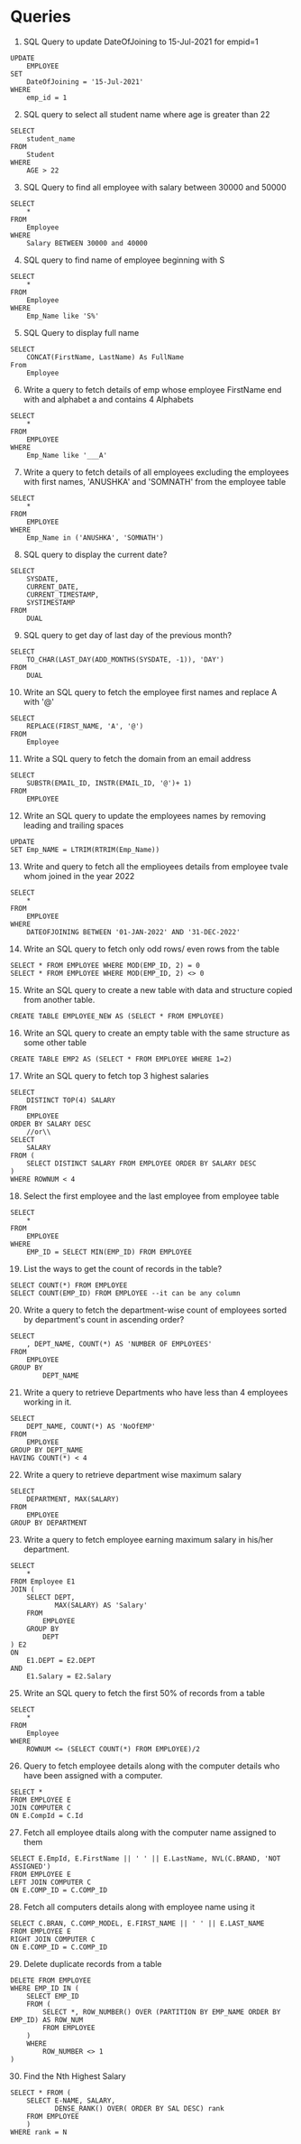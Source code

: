 # Queries
1. SQL Query to update DateOfJoining to 15-Jul-2021 for empid=1
```
UPDATE 
    EMPLOYEE 
SET 
    DateOfJoining = '15-Jul-2021'
WHERE   
    emp_id = 1
```
2. SQL query to select all student name where age is greater than 22
```
SELECT 
    student_name
FROM 
    Student
WHERE 
    AGE > 22
```
3. SQL Query to find all  employee with salary between 30000 and 50000
```
SELECT 
    * 
FROM 
    Employee
WHERE 
    Salary BETWEEN 30000 and 40000
````
4. SQL query to find name of employee beginning with S
````
SELECT 
    *
FROM 
    Employee
WHERE 
    Emp_Name like 'S%'

````
5. SQL Query to display full name 
```
SELECT 
    CONCAT(FirstName, LastName) As FullName
From 
    Employee
```
6. Write a query to fetch details of emp whose employee FirstName end with and alphabet a and contains 4 Alphabets 
```
SELECT 
    * 
FROM 
    EMPLOYEE    
WHERE 
    Emp_Name like '___A'
```
7. Write a query to fetch details of all employees excluding the employees with first names, 'ANUSHKA' and 'SOMNATH' from the employee table
```
SELECT 
    * 
FROM 
    EMPLOYEE
WHERE 
    Emp_Name in ('ANUSHKA', 'SOMNATH')
```
8. SQL query to display the current date?
```
SELECT 
    SYSDATE, 
    CURRENT_DATE,
    CURRENT_TIMESTAMP, 
    SYSTIMESTAMP
FROM
    DUAL 
```
9. SQL query to get day of last day of the previous month?
```
SELECT 
    TO_CHAR(LAST_DAY(ADD_MONTHS(SYSDATE, -1)), 'DAY') 
FROM 
    DUAL
```
10. Write an SQL query to fetch the employee first names and replace A with '@'
```
SELECT 
    REPLACE(FIRST_NAME, 'A', '@')
FROM
    Employee
```
11. Write a SQL query to fetch the domain from an email address 
```
SELECT 
    SUBSTR(EMAIL_ID, INSTR(EMAIL_ID, '@')+ 1)
FROM 
    EMPLOYEE
```
12. Write an SQL query to update the employees names by removing leading and trailing spaces
```
UPDATE 
SET Emp_NAME = LTRIM(RTRIM(Emp_Name))
```
13. Write and query to fetch all the emplioyees details from employee tvale  whom joined in the year 2022 
```
SELECT 
    *
FROM
    EMPLOYEE
WHERE
    DATEOFJOINING BETWEEN '01-JAN-2022' AND '31-DEC-2022'
```
14. Write an SQL query to fetch only odd rows/ even rows from the table 
```
SELECT * FROM EMPLOYEE WHERE MOD(EMP_ID, 2) = 0
SELECT * FROM EMPLOYEE WHERE MOD(EMP_ID, 2) <> 0
```
15. Write an SQL query to create a new table with data and structure copied from another table. 
```
CREATE TABLE EMPLOYEE_NEW AS (SELECT * FROM EMPLOYEE)
```
16. Write an SQL query to create an empty table with the same structure as some other table 
```
CREATE TABLE EMP2 AS (SELECT * FROM EMPLOYEE WHERE 1=2)
```
17. Write an SQL query to fetch top 3 highest salaries
```
SELECT 
    DISTINCT TOP(4) SALARY 
FROM 
    EMPLOYEE
ORDER BY SALARY DESC
    //or\\
SELECT
    SALARY 
FROM (
    SELECT DISTINCT SALARY FROM EMPLOYEE ORDER BY SALARY DESC
)
WHERE ROWNUM < 4
```
18. Select the first employee and the last employee from employee table 
```
SELECT 
    * 
FROM 
    EMPLOYEE
WHERE   
    EMP_ID = SELECT MIN(EMP_ID) FROM EMPLOYEE
```
19. List the ways to get the count of records in the table?
```
SELECT COUNT(*) FROM EMPLOYEE
SELECT COUNT(EMP_ID) FROM EMPLOYEE --it can be any column
```
20. Write a query to fetch the department-wise count of employees sorted by department's count in ascending order? 
````
SELECT 
    , DEPT_NAME, COUNT(*) AS 'NUMBER OF EMPLOYEES'
FROM
    EMPLOYEE
GROUP BY 
        DEPT_NAME
````
21. Write a query to retrieve Departments who have less than 4 employees working in it. 
```
SELECT 
    DEPT_NAME, COUNT(*) AS 'NoOfEMP'
FROM 
    EMPLOYEE
GROUP BY DEPT_NAME
HAVING COUNT(*) < 4
```
22. Write a query to retrieve department wise maximum salary 
````
SELECT 
    DEPARTMENT, MAX(SALARY)
FROM
    EMPLOYEE
GROUP BY DEPARTMENT
````
23. Write a query to fetch employee earning maximum salary in his/her department. 
```
SELECT 
    * 
FROM Employee E1 
JOIN (
    SELECT DEPT, 
           MAX(SALARY) AS 'Salary'
    FROM
        EMPLOYEE
    GROUP BY 
        DEPT
) E2
ON 
    E1.DEPT = E2.DEPT
AND 
    E1.Salary = E2.Salary
```
25. Write an SQL query to fetch the first 50% of records from a table 
```
SELECT 
    * 
FROM 
    Employee
WHERE 
    ROWNUM <= (SELECT COUNT(*) FROM EMPLOYEE)/2
```
26. Query to fetch employee details along with the computer details who have been assigned with a computer. 
```
SELECT * 
FROM EMPLOYEE E
JOIN COMPUTER C
ON E.CompId = C.Id
```
27. Fetch all employee dtails along with the computer name assigned to them 
```
SELECT E.EmpId, E.FirstName || ' ' || E.LastName, NVL(C.BRAND, 'NOT ASSIGNED')
FROM EMPLOYEE E 
LEFT JOIN COMPUTER C 
ON E.COMP_ID = C.COMP_ID
```
28. Fetch all computers details along with employee name using it
```
SELECT C.BRAN, C.COMP_MODEL, E.FIRST_NAME || ' ' || E.LAST_NAME 
FROM EMPLOYEE E 
RIGHT JOIN COMPUTER C 
ON E.COMP_ID = C.COMP_ID
```
29. Delete duplicate records from a table
```
DELETE FROM EMPLOYEE 
WHERE EMP_ID IN (
    SELECT EMP_ID 
    FROM (
        SELECT *, ROW_NUMBER() OVER (PARTITION BY EMP_NAME ORDER BY EMP_ID) AS ROW_NUM
        FROM EMPLOYEE
    ) 
    WHERE 
        ROW_NUMBER <> 1
)
```
30. Find the Nth Highest Salary
```
SELECT * FROM (
    SELECT E-NAME, SALARY, 
           DENSE_RANK() OVER( ORDER BY SAL DESC) rank
    FROM EMPLOYEE
    )
WHERE rank = N  
```
